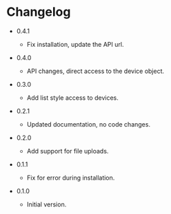 # Changelog

- 0.4.1

   - Fix installation, update the API url.

- 0.4.0

    - API changes, direct access to the device object.

- 0.3.0

	- Add list style access to devices.

- 0.2.1

	- Updated documentation, no code changes.

- 0.2.0

	- Add support for file uploads.

- 0.1.1

	- Fix for error during installation.

- 0.1.0

	- Initial version.
